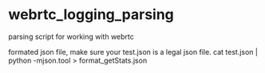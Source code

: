 # webrtc_logging_parsing
parsing script for working with webrtc

formated json file, make sure your test.json is a legal json file.
  cat test.json | python -mjson.tool > format_getStats.json
